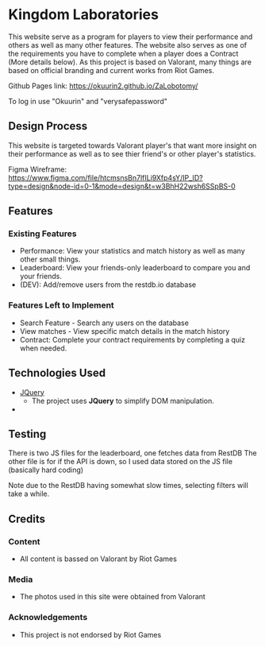 # Kingdom Laboratories

This website serve as a program for players to view their performance and others as well as many other features. The website also serves as one of the requirements you have to complete when a player does a Contract (More details below). As this project is based on Valorant, many things are based on official branding and current works from Riot Games. 

Github Pages link: https://okuurin2.github.io/ZaLobotomy/

To log in use "Okuurin" and "verysafepassword"
 
## Design Process
 
This website is targeted towards Valorant player's that want more insight on their performance as well as to see thier friend's or other player's statistics.

Figma Wireframe: https://www.figma.com/file/htcmsnsBn7lfILi9Xfp4sY/IP_ID?type=design&node-id=0-1&mode=design&t=w3BhH22wsh6SSpBS-0

## Features
 
### Existing Features
- Performance: View your statistics and match history as well as many other small things.
- Leaderboard: View your friends-only leaderboard to compare you and your friends.
- (DEV): Add/remove users from the restdb.io database

### Features Left to Implement
- Search Feature - Search any users on the database
- View matches - View specific match details in the match history
- Contract: Complete your contract requirements by completing a quiz when needed.

## Technologies Used

- [JQuery](https://jquery.com)
    - The project uses **JQuery** to simplify DOM manipulation.
- 

## Testing

There is two JS files for the leaderboard, one fetches data from RestDB
The other file is for if the API is down, so I used data stored on the JS file (basically hard coding)  

Note due to the RestDB having somewhat slow times, selecting filters will take a while.

## Credits

### Content
- All content is bassed on Valorant by Riot Games

### Media
- The photos used in this site were obtained from Valorant

### Acknowledgements

- This project is not endorsed by Riot Games

